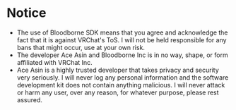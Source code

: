 # **Notice**

- The use of Bloodborne SDK means that you agree and acknowledge the fact that it is against VRChat's ToS. I will not be held responsible for any bans that might occur, use at your own risk.
- The developer Ace Asin and Bloodborne Inc is in no way, shape, or form affiliated with VRChat Inc.
- Ace Asin is a highly trusted developer that takes privacy and security very seriously. I will never log any personal information and the software development kit does not contain anything malicious. I will never attack or harm any user, over any reason, for whatever purpose, please rest assured.
